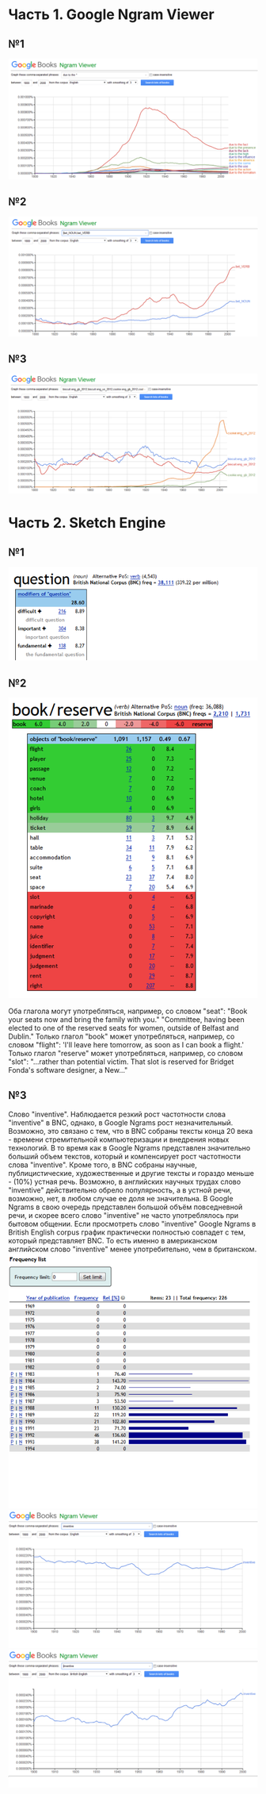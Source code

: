 # Часть 1. Google Ngram Viewer
## №1
![](https://raw.githubusercontent.com/anatolydontsov/hw6/master/1.png)
## №2
![](https://raw.githubusercontent.com/anatolydontsov/hw6/master/2.png)
## №3
![](https://raw.githubusercontent.com/anatolydontsov/hw6/master/3.png)
# Часть 2. Sketch Engine
## №1
![](https://raw.githubusercontent.com/anatolydontsov/hw6/master/4.png)
## №2
![](https://raw.githubusercontent.com/anatolydontsov/hw6/master/5.png)

Оба глагола могут употребляться, например, со словом "seat": 
"Book 	your seats now and bring the family with you." 
"Committee, having been elected to one of the 	reserved 	seats for women, outside of Belfast and Dublin."
Только глагол "book" может употребляться, например, со словом "flight": 'I'll leave here tomorrow, as soon as I can book a flight.'
Только глагол "reserve" может употребляться, например, со словом "slot": "...rather than potential victim. That slot is 	reserved 	for Bridget Fonda's software designer, a New..."
## №3
Слово "inventive".
Наблюдается резкий рост частотности слова "inventive" в BNC, однако, в Google Ngrams рост незначительный. 
Возможно, это связано с тем, что в BNC собраны тексты конца 20 века - времени стремительной компьютеризации и внедрения новых технологий. В то время как в Google Ngrams представлен значительно больший объем текстов, который и компенсирует рост частотности слова "inventive".
Кроме того, в BNC собраны научные, публицистические, художественные и другие тексты и гораздо меньше - (10%) устная речь. Возможно, в английских научных трудах слово "inventive" действительно обрело популярность, а в устной речи, возможно, нет, в любом случае ее доля не значительна. В Google Ngrams в свою очередь представлен большой объём повседневной речи, и скорее всего слово "inventive" не часто употреблялось при бытовом общении. Если просмотреть слово "inventive" Google Ngrams в British English corpus график практически полностью совпадет с тем, который представляет BNC. То есть именно в американском английском слово "inventive" менее употребительно, чем в британском.
![](https://raw.githubusercontent.com/anatolydontsov/hw6/master/8.png)
![](https://raw.githubusercontent.com/anatolydontsov/hw6/master/6.png)
![](https://raw.githubusercontent.com/anatolydontsov/hw6/master/7.png)
